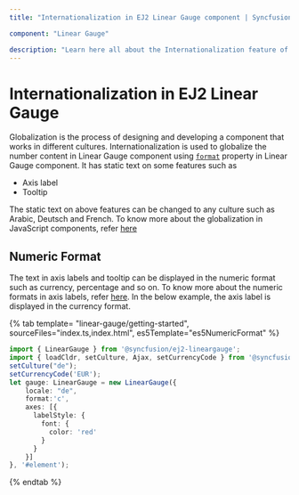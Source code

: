 ```yaml
---
title: "Internationalization in EJ2 Linear Gauge component | Syncfusion"

component: "Linear Gauge"

description: "Learn here all about the Internationalization feature of Syncfusion EJ2 Linear Gauge component and more."
---
```


# Internationalization in EJ2 Linear Gauge

Globalization is the process of designing and developing a component that works in different cultures. Internationalization is used to globalize the number content in Linear Gauge component using [`format`](../api/linear-gauge/label/#format) property in Linear Gauge component. It has static text on some features such as

* Axis label
* Tooltip

The static text on above features can be changed to any culture such as Arabic, Deutsch and French. To know more about the globalization in JavaScript components, refer [here](https://ej2.syncfusion.com/documentation/common/internationalization/)

## Numeric Format

The text in axis labels and tooltip can be displayed in the numeric format such as currency, percentage and so on. To know more about the numeric formats in axis labels, refer [here](axis/#displaying-numeric-format-in-labels). In the below example, the axis label is displayed in the currency format.

{% tab template= "linear-gauge/getting-started", sourceFiles="index.ts,index.html", es5Template="es5NumericFormat" %}

```typescript
import { LinearGauge } from '@syncfusion/ej2-lineargauge';
import { loadCldr, setCulture, Ajax, setCurrencyCode } from '@syncfusion/ej2-base';
setCulture("de");
setCurrencyCode('EUR');
let gauge: LinearGauge = new LinearGauge({
    locale: "de",
    format:'c',
    axes: [{
      labelStyle: {
        font: {
          color: 'red'
        }
      }
    }]
}, '#element');

```

{% endtab %}